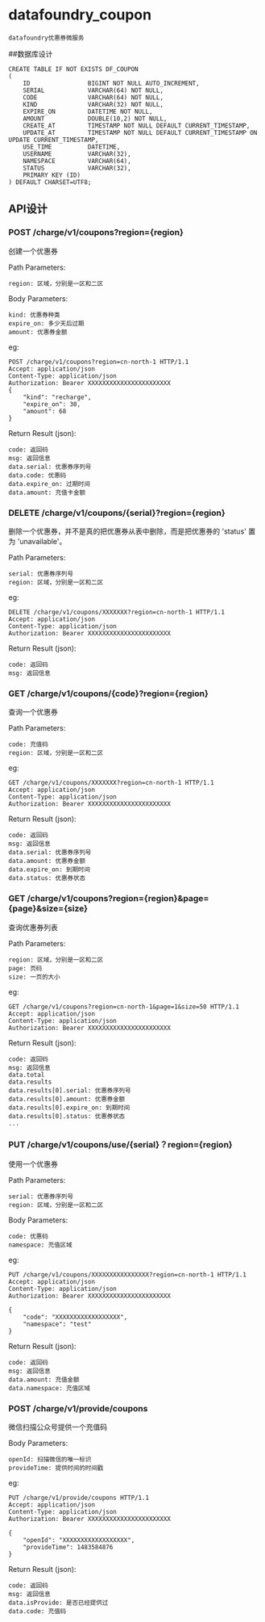 # datafoundry_coupon

```
datafoundry优惠券微服务
```

##数据库设计

```
CREATE TABLE IF NOT EXISTS DF_COUPON
(
    ID                BIGINT NOT NULL AUTO_INCREMENT,
    SERIAL            VARCHAR(64) NOT NULL,
    CODE              VARCHAR(64) NOT NULL,
    KIND              VARCHAR(32) NOT NULL,
    EXPIRE_ON         DATETIME NOT NULL,
    AMOUNT            DOUBLE(10,2) NOT NULL,
    CREATE_AT         TIMESTAMP NOT NULL DEFAULT CURRENT_TIMESTAMP,
    UPDATE_AT         TIMESTAMP NOT NULL DEFAULT CURRENT_TIMESTAMP ON UPDATE CURRENT_TIMESTAMP,
    USE_TIME          DATETIME,
    USERNAME          VARCHAR(32),
    NAMESPACE         VARCHAR(64),
    STATUS            VARCHAR(32),
    PRIMARY KEY (ID)
) DEFAULT CHARSET=UTF8;
```

## API设计

### POST /charge/v1/coupons?region={region}

创建一个优惠券

Path Parameters:
```
region: 区域，分别是一区和二区
```

Body Parameters:
```
kind: 优惠券种类
expire_on: 多少天后过期
amount: 优惠券金额
```
eg:
```
POST /charge/v1/coupons?region=cn-north-1 HTTP/1.1
Accept: application/json 
Content-Type: application/json 
Authorization: Bearer XXXXXXXXXXXXXXXXXXXXXXX
{
    "kind": "recharge",
    "expire_on": 30,
    "amount": 68
}
```

Return Result (json):
```
code: 返回码
msg: 返回信息
data.serial: 优惠券序列号
data.code: 优惠码
data.expire_on: 过期时间
data.amount: 充值卡金额
```

### DELETE /charge/v1/coupons/{serial}?region={region}

删除一个优惠券，并不是真的把优惠券从表中删除，而是把优惠券的 'status' 置为 'unavailable'。

Path Parameters:
```
serial: 优惠券序列号
region: 区域，分别是一区和二区
```
eg:
```
DELETE /charge/v1/coupons/XXXXXXX?region=cn-north-1 HTTP/1.1
Accept: application/json 
Content-Type: application/json 
Authorization: Bearer XXXXXXXXXXXXXXXXXXXXXXX
```

Return Result (json):

```
code: 返回码
msg: 返回信息
```

### GET /charge/v1/coupons/{code}?region={region}

查询一个优惠券

Path Parameters:
```
code: 充值码
region: 区域，分别是一区和二区
```
eg:
```
GET /charge/v1/coupons/XXXXXXX?region=cn-north-1 HTTP/1.1
Accept: application/json 
Content-Type: application/json 
Authorization: Bearer XXXXXXXXXXXXXXXXXXXXXXX
```

Return Result (json):
```
code: 返回码
msg: 返回信息
data.serial: 优惠券序列号
data.amount: 优惠券金额
data.expire_on: 到期时间
data.status: 优惠券状态
```

### GET /charge/v1/coupons?region={region}&page={page}&size={size}

查询优惠券列表

Path Parameters:
```
region: 区域，分别是一区和二区
page: 页码
size: 一页的大小
```

eg:
```
GET /charge/v1/coupons?region=cn-north-1&page=1&size=50 HTTP/1.1
Accept: application/json 
Content-Type: application/json 
Authorization: Bearer XXXXXXXXXXXXXXXXXXXXXXX
```

Return Result (json):
```
code: 返回码
msg: 返回信息
data.total
data.results
data.results[0].serial: 优惠券序列号
data.results[0].amount: 优惠券金额
data.results[0].expire_on: 到期时间
data.results[0].status: 优惠券状态
...
```

### PUT /charge/v1/coupons/use/{serial}？region={region}

使用一个优惠券

Path Parameters:
```
serial: 优惠券序列号
region: 区域，分别是一区和二区
```

Body Parameters:
```
code: 优惠码
namespace: 充值区域
```
eg:
```
PUT /charge/v1/coupons/XXXXXXXXXXXXXXXX?region=cn-north-1 HTTP/1.1
Accept: application/json 
Content-Type: application/json 
Authorization: Bearer XXXXXXXXXXXXXXXXXXXXXXX

{
    "code": "XXXXXXXXXXXXXXXXXX",
    "namespace": "test"
}
```

Return Result (json):
```
code: 返回码
msg: 返回信息
data.amount: 充值金额
data.namespace: 充值区域
```

### POST /charge/v1/provide/coupons

微信扫描公众号提供一个充值码

Body Parameters:
```
openId: 扫描微信的唯一标识
provideTime: 提供时间的时间戳
```
eg:
```
PUT /charge/v1/provide/coupons HTTP/1.1
Accept: application/json 
Content-Type: application/json 
Authorization: Bearer XXXXXXXXXXXXXXXXXXXXXXX

{
    "openId": "XXXXXXXXXXXXXXXXXX",
    "provideTime": 1483584876
}
```

Return Result (json):
```
code: 返回码
msg: 返回信息
data.isProvide: 是否已经提供过
data.code: 充值码
```
